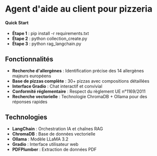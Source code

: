 # Agent d'aide au client pour pizzeria  

#### Quick Start
- **Étape 1** : pip install -r requirements.txt
- **Étape 2** : python collection_create.py
- **Étape 3** : python rag_langchain.py

## Fonctionnalités
- **Recherche d'allergènes** : Identification précise des 14 allergènes majeurs européens
- **Base de pizzas complète** : 30+ pizzas avec compositions détaillées
- **Interface Gradio** : Chat interactif et convivial
- **Conformité réglementaire** : Respect du règlement UE n°1169/2011
- **Recherche vectorielle** : Technologie ChromaDB + Ollama pour des réponses rapides

## Technologies
- **LangChain** : Orchestration IA et chaînes RAG
- **ChromaDB** : Base de données vectorielle
- **Ollama** : Modèle LLaMA 3.2
- **Gradio** : Interface utilisateur web
- **PDFPlumber** : Extraction de données PDF
```
